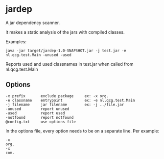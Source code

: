 # jardep

A jar dependency scanner.

It makes a static analysis of the jars with compiled classes.

Examples:

    java -jar target/jardep-1.0-SNAPSHOT.jar -j test.jar -e nl.qcg.test.Main -unused -used

Reports used and used classnames in test.jar when called from nl.qcg.test.Main

## Options

    -x prefix       exclude package     ex: -x org.
    -e classname    entrypoint          ex: -e nl.qcg.test.Main
    -j filename     jar filename        ex: -j ../file.jar
    -unused         report unused
    -used           report used
    -notfound       report notfound
    @config.txt     use options file

In the options file, every option needs to be on a separate line. Per example:

    -x
    org.
    -x
    com.

